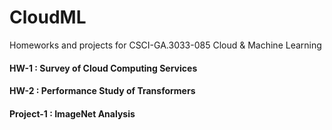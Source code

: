 # CloudML
Homeworks and projects for  CSCI-GA.3033-085 Cloud &amp; Machine Learning 

#### HW-1 : Survey of Cloud Computing Services
#### HW-2 : Performance Study of Transformers

#### Project-1 : ImageNet Analysis
